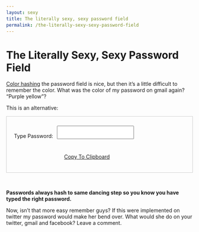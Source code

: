 ```yaml
---
layout: sexy
title: The literally sexy, sexy password field
permalink: /the-literally-sexy-sexy-password-field
---
```


The Literally Sexy, Sexy Password Field
=======================================

[Color
hashing](https://addons.mozilla.org/en-US/firefox/addon/visual-hashing/)
the password field is nice, but then it’s a little difficult to remember
the color. What was the color of my password on gmail again? “Purple
yellow”?

This is an alternative:

<div style="overflow:hidden; border:1px solid #ccc; padding:5px 20px 20px 20px; " >
<div style="float:left; margin-top:25px;margin-right:10px;">

Type Password:

</div>

<input id="pass" type="password" style="float:left;margin-top:20px; width:200px; height:30px;font-size:16px;"/>

<div id="girl" style="float:left; margin-left:20px;">
</div>
<div id="copy" style="float:left; width:200px; margin-left:20px; margin-top:25px; text-decoration:underline;">

Copy To Clipboard

</div>
</div>
<div style="display:none">

<img src="/images/sexy.png" />

</div>

 

**Passwords always hash to same dancing step so you know you have typed
the right password.**

Now, isn’t that more easy remember guys? If this were implemented on
twitter my password would make her bend over. What would she do on your
twitter, gmail and facebook? Leave a comment.
